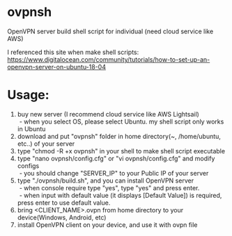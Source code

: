 # ovpnsh
OpenVPN server build shell script for individual (need cloud service like AWS)

I referenced this site when make shell scripts:
https://www.digitalocean.com/community/tutorials/how-to-set-up-an-openvpn-server-on-ubuntu-18-04

# Usage:
1. buy new server (I recommend cloud service like AWS Lightsail)  
&nbsp;- when you select OS, please select Ubuntu. my shell script only works in Ubuntu  
2. download and put "ovpnsh" folder in home directory(~, /home/ubuntu, etc..) of your server  
3. type "chmod -R +x ovpnsh" in your shell to make shell script executable  
4. type "nano ovpnsh/config.cfg" or "vi ovpnsh/config.cfg" and modify configs  
&nbsp;- you should change "SERVER_IP" to your Public IP of your server  
5. type "./ovpnsh/build.sh", and you can install OpenVPN server  
&nbsp;- when console require type "yes", type "yes" and press enter.  
&nbsp;- when input with default value (it displays [Default Value]) is required, press enter to use default value.  
6. bring <CLIENT_NAME>.ovpn from home directory to your device(Windows, Android, etc)  
7. install OpenVPN client on your device, and use it with ovpn file  
